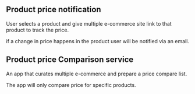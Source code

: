 ## Product price notification

User selects a product  and give multiple e-commerce site link to that product to track the price.

if a change in price happens in the product user will be notified via an email. 


## Product price Comparison service

An app that curates multiple e-commerce and prepare a price compare list.

The app will only compare price for specific products.

